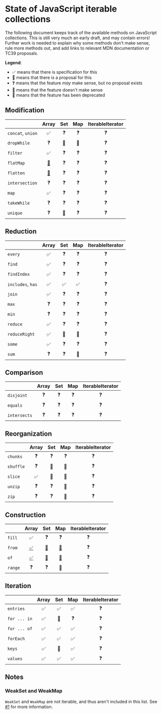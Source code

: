 # State of JavaScript iterable collections

The following document keeps track of the available methods on JavaScript collections. This is still very much an early draft, and may contain errors! Further work is needed to explain why some methods don't make sense, rule more methods out, and add links to relevant MDN documentation or TC39 proposals.

**Legend**:

- ✅ means that there is specification for this
- 🚀 means that there is a proposal for this
- ❓  means that the feature *may* make sense, but no proposal exists
- 🚧 means that the feature doesn't make sense
- 👴 means that the feature has been deprecated

## Modification

|                   |                     Array                     | **Set** | **Map** | IterableIterator |
| ----------------- | :-------------------------------------------: | :-----: | :-----: | :--------------: |
| `concat`, `union` |                       ✅                       |    ❓    |    ❓    |        ❓         |
| `dropWhile`       |                       ❓                       |    🚧    |    🚧    |        ❓         |
| `filter`          |                       ✅                       |    ❓    |    ❓    |        ❓         |
| `flatMap`         | [🚀](https://github.com/tc39/proposal-flatMap) |    ❓    |    ❓    |        ❓         |
| `flatten`         | [🚀](https://github.com/tc39/proposal-flatMap) |    ❓    |    ❓    |        ❓         |
| `intersection`    |                       ❓                       |    ❓    |    ❓    |        ❓         |
| `map`             |                       ✅                       |    ❓    |    ❓    |        ❓         |
| `takeWhile`       |                       ❓                       |    ❓    |    ❓    |        ❓         |
| `unique`          |                       ❓                       |    🚧    |    ❓    |        ❓         |
## Reduction

|                   | Array | **Set** | **Map** | IterableIterator |
| ----------------- | :---: | :-----: | :-----: | :--------------: |
| `every`           |   ✅   |    ❓    |    ❓    |        ❓         |
| `find`            |   ✅   |    ❓    |    ❓    |        ❓         |
| `findIndex`       |   ✅   |    ❓    |    ❓    |        ❓         |
| `includes`, `has` |   ✅   |    ✅    |    ✅    |        ❓         |
| `join`            |   ✅   |    ❓    |    ❓    |        ❓         |
| `max`             |   ❓   |    ❓    |    ❓    |        ❓         |
| `min`             |   ❓   |    ❓    |    ❓    |        ❓         |
| `reduce`          |   ✅   |    ❓    |    ❓    |        ❓         |
| `reduceRight`     |   ✅   |    🚧    |    🚧    |        ❓         |
| `some`            |   ✅   |    ❓    |    ❓    |        ❓         |
| `sum`             |   ❓   |    ❓    |    🚧    |        ❓         |

## Comparison

|              | Array | **Set** | **Map** | IterableIterator |
| ------------ | :---: | :-----: | :-----: | :--------------: |
| `disjoint`   |   ❓   |    ❓    |    ❓    |        ❓         |
| `equals`     |   ❓   |    ❓    |    ❓    |        ❓         |
| `intersects` |   ❓   |    ❓    |    ❓    |        ❓         |

## Reorganization

|           | Array | **Set** | **Map** | IterableIterator |
| --------- | :---: | :-----: | :-----: | :--------------: |
| `chunks`  |   ❓   |    ❓    |    ❓    |        ❓         |
| `shuffle` |   ❓   |    🚧    |    🚧    |        ❓         |
| `slice`   |   ✅   |    🚧    |    🚧    |        ❓         |
| `unzip`   |   ❓   |    ❓    |    🚧    |        ❓         |
| `zip`     |   ❓   |    ❓    |    🚧    |        ❓         |

## Construction

|         |                            Array                             |                       **Set**                       |                       **Map**                       | IterableIterator |
| ------- | :----------------------------------------------------------: | :-------------------------------------------------: | :-------------------------------------------------: | :--------------: |
| `fill`  |                              ✅                               |                          ❓                          |                          ❓                          |        ❓         |
| `from`  | [✅](https://developer.mozilla.org/en-US/docs/Web/JavaScript/Reference/Global_Objects/Array/from) | [🚀](https://github.com/tc39/proposal-setmap-offrom) | [🚀](https://github.com/tc39/proposal-setmap-offrom) |        ❓         |
| `of`    | [✅](https://developer.mozilla.org/en-US/docs/Web/JavaScript/Reference/Global_Objects/Array/of) | [🚀](https://github.com/tc39/proposal-setmap-offrom) | [🚀](https://github.com/tc39/proposal-setmap-offrom) |        ❓         |
| `range` |                              ❓                               |                          ❓                          |                          🚧                          |        ❓         |

## Iteration

|              | Array | **Set** | **Map** | IterableIterator |
| ------------ | :---: | :-----: | :-----: | :--------------: |
| `entries`    |   ✅   |    ✅    |    ✅    |        ❓         |
| `for ... in` |   ✅   |    🚧    |    ❓    |        ❓         |
| `for ... of` |   ✅   |    ✅    |    ✅    |        ❓         |
| `forEach`    |   ✅   |    ✅    |    ✅    |        ❓         |
| `keys`       |   ✅   |    🚧    |    ✅    |        ❓         |
| `values`     |   ✅   |    ✅    |    ✅    |        ❓         |

## Notes

### WeakSet and WeakMap

`WeakSet` and `WeakMap` are not iterable, and thus aren't included in this list. See [#1](https://github.com/MaximeKjaer/js-collections/issues/1) for more information.